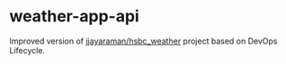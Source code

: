 # weather-app-api

Improved version of [jjayaraman/hsbc_weather](https://github.com/jjayaraman/hsbc_weather) project based on DevOps Lifecycle.